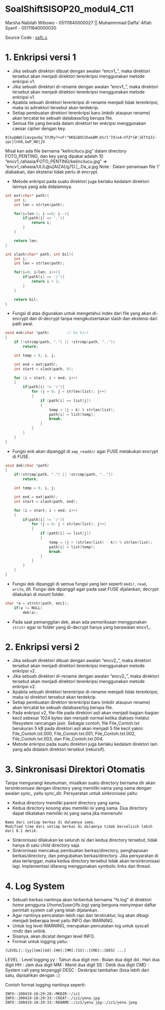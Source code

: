 # SoalShiftSISOP20_modul4_C11

Marsha Nabilah Wibowo - 05111840000027 || Muhammmad Daffa' Aflah Syarif - 05111840000030

Source Code : [ssfc.c](https://github.com/daffaaflah6/SoalShiftSISOP20_modul4_C11/blob/master/ssfs.c)

# 1. Enkripsi versi 1
- Jika sebuah direktori dibuat dengan awalan “encv1_”, maka direktori tersebut akan menjadi direktori terenkripsi menggunakan metode enkripsi v1.
- Jika sebuah direktori di-rename dengan awalan “encv1_”, maka direktori tersebut akan menjadi direktori terenkripsi menggunakan metode enkripsi v1.
- Apabila sebuah direktori terenkripsi di-rename menjadi tidak terenkripsi, maka isi adirektori tersebut akan terdekrip.
- Setiap pembuatan direktori terenkripsi baru (mkdir ataupun rename) akan tercatat ke sebuah database/log berupa file.
- Semua file yang berada dalam direktori ter enkripsi menggunakan caesar cipher dengan key.

```9(ku@AW1[Lmvgax6q`5Y2Ry?+sF!^HKQiBXCUSe&0M.b%rI'7d)o4~VfZ*{#:}ETt$3J-zpc]lnh8,GwP_ND|jO```

Misal kan ada file bernama “kelincilucu.jpg” dalam directory FOTO_PENTING, dan key yang dipakai adalah 10
“encv1_rahasia/FOTO_PENTING/kelincilucu.jpg” => “encv1_rahasia/ULlL@u]AlZA(/g7D.|_.Da_a.jpg
Note : Dalam penamaan file ‘/’ diabaikan, dan ekstensi tidak perlu di encrypt.
- Metode enkripsi pada suatu direktori juga berlaku kedalam direktori lainnya yang ada didalamnya.

```c
int ext(char* path){
	int i;
	int len = strlen(path);

	for(i=len-1; i >=0; i--){
		if(path[i] == '.'){
			return i;
		}
	}

	return len;
}

int slash(char* path, int bil){
	int i;
	int len = strlen(path);

	for(i=0; i<len; i++){
		if(path[i] == '/'){
			return i + 1;
		}
	}

	return bil;
}
```
- Fungsi di atas digunakan untuk mengetahui index dari file yang akan di-encrypt dan di-decrypt tanpa mengikutsertakan slash dan ekstensi dari path awal.

```c
void enk(char *path)		// ke kiri
{
	if (!strcmp(path, ".") || !strcmp(path, ".."))
		return;

	int temp = 0, i, j;

	int end = ext(path);
	int start = slash(path, 0);

	for (i = start; i < end; i++)
	{
		if(path[i] != '/'){
			for (j = 0; j < strlen(list); j++)
			{
				if (path[i] == list[j])
				{
					temp = (j + k) % strlen(list);
					path[i] = list[temp];
					break;
				}
			}
		}
	}
}
```
- Fungsi enk akan dipanggil di ```xmp_readdir``` agar FUSE melakukan encrypt di FUSE.

```c
void dek(char *path)
{
	if(!strcmp(path, ".") || !strcmp(path, ".."))
		return;

	int temp = 0, i, j;

	int end = ext(path);
	int start = slash(path, end);

	for (i = start; i < end; i++)
	{
		if(path[i] != '/'){
			for (j = 0; j < strlen(list); j++)
			{
				if (path[i] == list[j])
				{
					temp = (j + (strlen(list) - k)) % strlen(list);
					path[i] = list[temp];
					break;
				}
			}
		}
	}
}
```
- Fungsi dek dipanggil di semua fungsi yang lain seperti ```mkdir```, ```read```, ```write```, dll. Fungsi dek dipanggil agar pada saat FUSE dijalankan, decrypt dilakukan di mount folder.

```c
char *a = strstr(path, enc1);
	if(a != NULL)
		dek(a);
```
- Pada saat pemanggilan dek, akan ada pemeriksaan menggunakan ```strstr``` agar isi folder yang di-decrypt hanya yang berawalan encv1_.

# 2. Enkripsi versi 2
- Jika sebuah direktori dibuat dengan awalan “encv2_”, maka direktori tersebut akan menjadi direktori terenkripsi menggunakan metode enkripsi v2.
- Jika sebuah direktori di-rename dengan awalan “encv2_”, maka direktori tersebut akan menjadi direktori terenkripsi menggunakan metode enkripsi v2.
- Apabila sebuah direktori terenkripsi di-rename menjadi tidak terenkripsi, maka isi direktori tersebut akan terdekrip.
- Setiap pembuatan direktori terenkripsi baru (mkdir ataupun rename) akan tercatat ke sebuah database/log berupa file.
- Pada enkripsi v2, file-file pada direktori asli akan menjadi bagian-bagian kecil sebesar 1024 bytes dan menjadi normal ketika diakses melalui filesystem rancangan jasir. Sebagai contoh, file File_Contoh.txt berukuran 5 kB pada direktori asli akan menjadi 5 file kecil yakni: File_Contoh.txt.000, File_Contoh.txt.001, File_Contoh.txt.002, File_Contoh.txt.003, dan File_Contoh.txt.004.
- Metode enkripsi pada suatu direktori juga berlaku kedalam direktori lain yang ada didalam direktori tersebut (rekursif).

# 3. Sinkronisasi Direktori Otomatis
Tanpa mengurangi keumuman, misalkan suatu directory bernama dir akan tersinkronisasi dengan directory yang memiliki nama yang sama dengan awalan sync_ yaitu sync_dir. Persyaratan untuk sinkronisasi yaitu:
- Kedua directory memiliki parent directory yang sama.
- Kedua directory kosong atau memiliki isi yang sama. Dua directory dapat dikatakan memiliki isi yang sama jika memenuhi:
```
Nama dari setiap berkas di dalamnya sama.
Modified time dari setiap berkas di dalamnya tidak berselisih lebih dari 0.1 detik.
```
- Sinkronisasi dilakukan ke seluruh isi dari kedua directory tersebut, tidak hanya di satu child directory saja.
- Sinkronisasi mencakup pembuatan berkas/directory, penghapusan berkas/directory, dan pengubahan berkas/directory.
Jika persyaratan di atas terlanggar, maka kedua directory tersebut tidak akan tersinkronisasi lagi.
Implementasi dilarang menggunakan symbolic links dan thread.

# 4. Log System
- Sebuah berkas nantinya akan terbentuk bernama "fs.log" di direktori *home* pengguna (/home/[user]/fs.log) yang berguna menyimpan daftar perintah system call yang telah dijalankan.
- Agar nantinya pencatatan lebih rapi dan terstruktur, log akan dibagi menjadi beberapa level yaitu INFO dan WARNING.
- Untuk log level WARNING, merupakan pencatatan log untuk syscall rmdir dan unlink.
- Sisanya, akan dicatat dengan level INFO.
- Format untuk logging yaitu:

```
[LEVEL]::[yy][mm][dd]-[HH]:[MM]:[SS]::[CMD]::[DESC ...]
```

LEVEL     : Level logging
yy        : Tahun dua digit
mm        : Bulan dua digit
dd        : Hari dua digit
HH        : Jam dua digit
MM        : Menit dua digit
SS        : Detik dua digit
CMD       : System call yang terpanggil
DESC      : Deskripsi tambahan (bisa lebih dari satu, dipisahkan dengan ::)

Contoh format logging nantinya seperti:

```
INFO::200419-18:29:28::MKDIR::/iz1
INFO::200419-18:29:33::CREAT::/iz1/yena.jpg
INFO::200419-18:29:33::RENAME::/iz1/yena.jpg::/iz1/yena.jpeg
```
